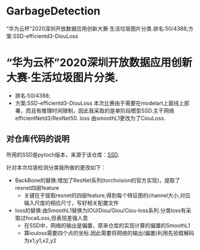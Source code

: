 # GarbageDetection
“华为云杯”2020深圳开放数据应用创新大赛·生活垃圾图片分类.排名:50/4388;方案:SSD-efficientd3-DiouLoss

# “华为云杯”2020深圳开放数据应用创新大赛·生活垃圾图片分类.

- 排名:50/4388;
- 方案:SSD-efficientd3-DiouLoss
  本次比赛由于需要在modelart上面线上部署，而且有推理时间限制，因此我采取的是单阶段模型SSD.主干网络efficientNetd3/ResNet50.
  loss 由smoothL1更改为了CiouLoss.

## 对仓库代码的说明

所用的SSD是pytoch版本，来源于该仓库：[SSD](https://github.com/lufficc/SSD).

针对本次垃圾检测分类我所做的更改如下：

- BackBone的替换:增加了ResNet系列(torchvision的官方实现)，提取了resnet四层feature
  - 关键在于提取resnet的四层feature,得到每个特征图的channel大小,对应输入尺度的相应尺寸，写好相关配置文件
- loss的替换:由SmoothL1替换为IOU/Diou/Giou/Ciou-loss系列.分类loss有采取过focalLoss,但表现差强人意
  - 在SSD中，网络的输出是偏置，原来仓库的实现计算的偏置的SmoothL1
  - 算iouloss需要四个点的坐标.因此需要将网络的输出(偏置)利用先验框解码为x1,y1,x2,y2
